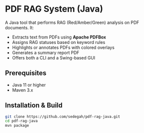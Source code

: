 # PDF RAG System (Java)

A Java tool that performs RAG (Red/Amber/Green) analysis on PDF documents. It:

- Extracts text from PDFs using **Apache PDFBox**
- Assigns RAG statuses based on keyword rules
- Highlights or annotates PDFs with colored overlays
- Generates a summary report PDF
- Offers both a CLI and a Swing-based GUI

## Prerequisites

- Java 11 or higher
- Maven 3.x

## Installation & Build

```bash
git clone https://github.com/sedegah/pdf-rag-java.git
cd pdf-rag-java
mvn package
